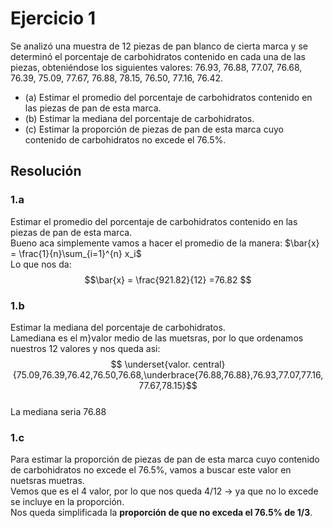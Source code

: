 # Ejercicio 1
Se analizó una muestra de 12 piezas de pan blanco de cierta marca y se determinó el porcentaje
de carbohidratos contenido en cada una de las piezas, obteniéndose los siguientes valores:
76.93, 76.88, 77.07, 76.68, 76.39, 75.09,
77.67, 76.88, 78.15, 76.50, 77.16, 76.42.  
- (a) Estimar el promedio del porcentaje de carbohidratos contenido en las piezas de pan de esta marca.  
- (b) Estimar la mediana del porcentaje de carbohidratos.  
- (c) Estimar la proporción de piezas de pan de esta marca cuyo contenido de carbohidratos no excede el 76.5%.

## Resolución
### 1.a
Estimar el promedio del porcentaje de carbohidratos contenido en las piezas de pan de esta marca.  
Bueno aca simplemente vamos a hacer el promedio de la manera: $\bar{x} = \frac{1}{n}\sum_{i=1}^{n} x_i$  
Lo que nos da:  
$$\bar{x} = \frac{921.82}{12} =76.82 $$  
### 1.b
Estimar la mediana del porcentaje de carbohidratos.  
Lamediana es el m}valor medio de las muetsras, por lo que ordenamos nuestros 12 valores y nos queda asi:  
$$
\underset{valor. central}{75.09,76.39,76.42,76.50,76.68,\underbrace{76.88,76.88},76.93,77.07,77.16,77.67,78.15}$$  
La mediana seria 76.88

### 1.c
Para estimar la proporción de piezas de pan de esta marca cuyo contenido de carbohidratos no excede el 76.5%, vamos a buscar este valor en nuetsras muetras.   
Vemos que es el 4 valor, por lo que nos queda 4/12 -> ya que no lo excede se incluye en la proporción.  
Nos queda simplificada la **proporción de que no exceda el 76.5% de 1/3**.
